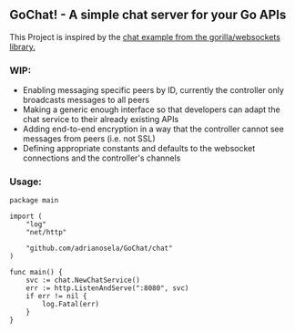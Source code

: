 ## GoChat! - A simple chat server for your Go APIs

This Project is inspired by the [chat example from the gorilla/websockets library.](https://github.com/gorilla/websocket/tree/master/examples/chat)

### WIP:
* Enabling messaging specific peers by ID, currently the controller only broadcasts messages to all peers
* Making a generic enough interface so that developers can adapt the chat service to their already existing APIs
* Adding end-to-end encryption in a way that the controller cannot see messages from peers (i.e. not SSL)
* Defining appropriate constants and defaults to the websocket connections and the controller's channels

### Usage:

```
package main

import (
	"log"
	"net/http"

	"github.com/adrianosela/GoChat/chat"
)

func main() {
	svc := chat.NewChatService()
	err := http.ListenAndServe(":8080", svc)
	if err != nil {
		log.Fatal(err)
	}
}
```

